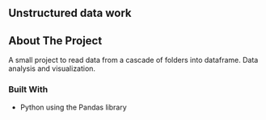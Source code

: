 ## Unstructured data work

<!-- ABOUT THE PROJECT -->
## About The Project

A small project to read data from a cascade of folders into dataframe. Data analysis and visualization.

### Built With

* Python using the Pandas library


